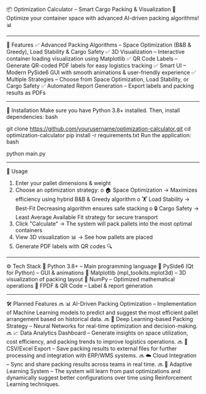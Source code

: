 📦 Optimization Calculator – Smart Cargo Packing & Visualization
🚚 Optimize your container space with advanced AI-driven packing algorithms! 📊
________________________________________
🚀 Features
✅ Advanced Packing Algorithms – Space Optimization (B&B & Greedy), Load Stability & Cargo Safety
✅ 3D Visualization – Interactive container loading visualization using Matplotlib
✅ QR Code Labels – Generate QR-coded PDF labels for easy logistics tracking
✅ Smart UI – Modern PySide6 GUI with smooth animations & user-friendly experience
✅ Multiple Strategies – Choose from Space Optimization, Load Stability, or Cargo Safety
✅ Automated Report Generation – Export labels and packing results as PDFs

  ________________________________________
🔧 Installation
Make sure you have Python 3.8+ installed. Then, install dependencies:
bash

git clone https://github.com/yourusername/optimization-calculator.git
cd optimization-calculator
pip install -r requirements.txt
Run the application:
bash

python main.py
________________________________________
📜 Usage
1.	Enter your pallet dimensions & weight
2.	Choose an optimization strategy:
o	🏠 Space Optimization → Maximizes efficiency using hybrid B&B & Greedy algorithm
o	🏋 Load Stability → Best-Fit Decreasing algorithm ensures safe stacking
o	🔒 Cargo Safety → Least Average Available Fit strategy for secure transport
3.	Click "Calculate" → The system will pack pallets into the most optimal containers
4.	View 3D visualization 📊 → See how pallets are placed
5.	Generate PDF labels with QR codes 🔍
________________________________________
⚙️ Tech Stack
🔹 Python 3.8+ – Main programming language
🔹 PySide6 (Qt for Python) – GUI & animations
🔹 Matplotlib (mpl_toolkits.mplot3d) – 3D visualization of packing layout
🔹 NumPy – Optimized mathematical operations
🔹 FPDF & QR Code – Label & report generation
________________________________________
🛠 Planned Features
🔜 📊 AI-Driven Packing Optimization – Implementation of Machine Learning models to predict and suggest the most efficient pallet arrangement based on historical data.
🔜 🧠 Deep Learning-based Packing Strategy – Neural Networks for real-time optimization and decision-making.
🔜 📈 Data Analytics Dashboard – Generate insights on space utilization, cost efficiency, and packing trends to improve logistics operations.
🔜 📂 CSV/Excel Export – Save packing results to external files for further processing and integration with ERP/WMS systems.
🔜 ☁️ Cloud Integration – Sync and share packing results across teams in real time.
🔜 🚀 Adaptive Learning System – The system will learn from past optimizations and dynamically suggest better configurations over time using Reinforcement Learning techniques.

